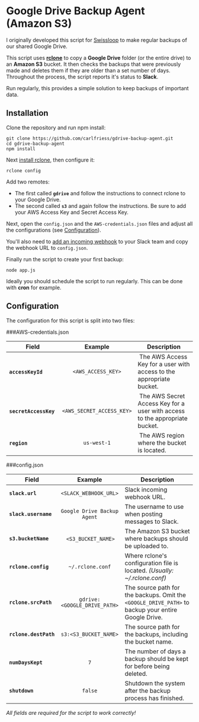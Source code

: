# Google Drive Backup Agent (Amazon S3)

I originally developed this script for [Swissloop](https://swissloop.ch) to make regular backups of our shared Google Drive.

This script uses [**rclone**](http://rclone.org) to copy a **Google Drive** folder (or the entire drive) to an **Amazon S3** bucket. It then checks the backups that were previously made and deletes them if they are older than a set number of days. Throughout the process, the script reports it's status to **Slack**.

Run regularly, this provides a simple solution to keep backups of important data.

## Installation

Clone the repository and run npm install:
 
```
git clone https://github.com/carlfriess/gdrive-backup-agent.git
cd gdrive-backup-agent
npm install

```

Next [install rclone](http://rclone.org/install/), then configure it:

```
rclone config
```

Add two remotes:

- The first called **`gdrive`** and follow the instructions to connect rclone to your Google Drive.
- The second called **`s3`** and again follow the instructions. Be sure to add your AWS Access Key and Secret Access Key.

Next, open the `config.json` and the `AWS-credentials.json` files and adjust all the configurations (see [Configuration](#Configuration)).

You'll also need to [add an incoming webhook](https://my.slack.com/services/new/incoming-webhook/) to your Slack team and copy the webhook URL to `config.json`.

Finally run the script to create your first backup:

```
node app.js
```

Ideally you should schedule the script to run regularly. This can be done with **cron** for example.

## Configuration

The configuration for this script is split into two files:

###AWS-credentials.json

| Field | Example | Description |
| ----- |:-------:| ----------- |
| **`accessKeyId`** | `<AWS_ACCESS_KEY>` | The AWS Access Key for a user with access to the appropriate bucket. |
| **`secretAccessKey`** | `<AWS_SECRET_ACCESS_KEY>` | The AWS Secret Access Key for a user with access to the appropriate bucket. |
| **`region`** | `us-west-1` | The AWS region where the bucket is located. |

###config.json

| Field | Example | Description |
| ----- |:-------:| ----------- |
| **`slack.url`** | `<SLACK_WEBHOOK_URL>` | Slack incoming webhook URL. |
| **`slack.username`** | `Google Drive Backup Agent` | The username to use when posting messages to Slack. |
| **`s3.bucketName`** | `<S3_BUCKET_NAME>` | The Amazon S3 bucket where backups should be uploaded to. |
| **`rclone.config`** | `~/.rclone.conf` | Where rclone's configuration file is located. *(Usually: ~/.rclone.conf)* |
| **`rclone.srcPath`** | `gdrive:<GOOGLE_DRIVE_PATH>` | The source path for the backups. Omit the `<GOOGLE_DRIVE_PATH>` to backup your entire Google Drive. |
| **`rclone.destPath`** | `s3:<S3_BUCKET_NAME>` | The source path for the backups, including the bucket name. |
| **`numDaysKept`** | `7` | The number of days a backup should be kept for before being deleted. |
| **`shutdown`** | `false` | Shutdown the system after the backup process has finished.  |

*All fields are required for the script to work correctly!*
